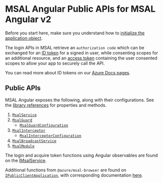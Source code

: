 # MSAL Angular Public APIs for MSAL Angular v2

Before you start here, make sure you understand how to [initialize the application object](https://github.com/AzureAD/microsoft-authentication-library-for-js/blob/msal-angular-v2/lib/msal-angular/docs/v2-docs/initialization.md).

The login APIs in MSAL retrieve an `authorization code` which can be exchanged for an [ID token](https://docs.microsoft.com/azure/active-directory/develop/id-tokens) for a signed in user, while consenting scopes for an additional resource, and an [access token](https://docs.microsoft.com/azure/active-directory/develop/access-tokens) containing the user consented scopes to allow your app to securely call the API.

You can read more about ID tokens on our [Azure Docs pages](https://docs.microsoft.com/azure/active-directory/develop/id-tokens).

## Public APIs

MSAL Angular exposes the following, along with their configurations. See the [library references](https://azuread.github.io/microsoft-authentication-library-for-js/ref/modules/_azure_msal_angular.html) for properties and methods.  

1. [`MsalService`](https://github.com/AzureAD/microsoft-authentication-library-for-js/blob/dev/lib/msal-angular/src/msal.service.ts/)
2. [`MsalGuard`](https://github.com/AzureAD/microsoft-authentication-library-for-js/blob/dev/lib/msal-angular/src/msal.guard.ts/)
    * [`MsalGuardConfiguration`](https://github.com/AzureAD/microsoft-authentication-library-for-js/blob/dev/lib/msal-angular/src/msal.guard.config.ts/)
3. [`MsalInterceptor`](https://github.com/AzureAD/microsoft-authentication-library-for-js/blob/dev/lib/msal-angular/src/msal.interceptor.ts/)
    * [`MsalInterceptorConfiguration`](https://github.com/AzureAD/microsoft-authentication-library-for-js/blob/dev/lib/msal-angular/src/msal.interceptor.config.ts/)
4. [`MsalBroadcastService`](https://github.com/AzureAD/microsoft-authentication-library-for-js/blob/dev/lib/msal-angular/src/msal.broadcast.service.ts/)
5. [`MsalModule`](https://github.com/AzureAD/microsoft-authentication-library-for-js/blob/dev/lib/msal-angular/src/msal.module.ts/)

The login and acquire token functions using Angular observables are found on the [IMsalService](https://github.com/AzureAD/microsoft-authentication-library-for-js/blob/dev/lib/msal-angular/src/IMsalService.ts/).

Additional functions from `@azure/msal-browser` are found on [`IPublicClientApplication`](https://github.com/AzureAD/microsoft-authentication-library-for-js/blob/dev/lib/msal-browser/src/app/IPublicClientApplication.ts), with corresponding documentation [here](https://github.com/AzureAD/microsoft-authentication-library-for-js/blob/dev/lib/msal-browser/docs/login-user.md).
